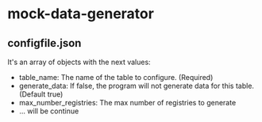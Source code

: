 # mock-data-generator

## configfile.json

It's an array of objects with the next values:

- table_name: The name of the table to configure. (Required)
- generate_data: If false, the program will not generate data for this table. (Default true)
- max_number_registries: The max number of registries to generate
- ... will be continue